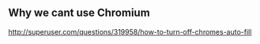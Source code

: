 Why we cant use Chromium
-----------------------------------------------------------------------
http://superuser.com/questions/319958/how-to-turn-off-chromes-auto-fill
